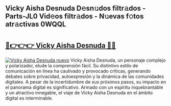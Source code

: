 ## Vicky Aisha Desnuda D𝚎sn𝚞dos filtr𝚊dos - Parts-JL0 Vid𝚎os filtr𝚊dos - N𝚞evas f𝚘tos atr𝚊ctivas 0WQQL

# <h2><a href="http://mb9ggiz.tromn.icu/?c=Vicky+Aisha+Desnuda">🔗👉👉👉 Vicky Aisha Desnuda 🔗🔗</a></h2>

[![Vicky Aisha Desnuda nuevo](https://i.imgur.com/pEAQMta.gif)](http://mb9ggiz.tromn.icu/?c=Vicky+Aisha+Desnuda)
Vicky Aisha Desnuda, un personaje complejo y polarizador, elude la comprensión fácil. Su distintivo estilo de comunicación en línea ha cautivado y provocado críticas, generando debates sobre privacidad, autoexpresión y la dinámica de las comunidades digitales. A pesar de la incertidumbre de sus próximos pasos, su impacto en el panorama digital es significativo. Armado con un espíritu inquebrantable y un atractivo innegable, el viaje de Vicky Aisha Desnuda en el ámbito digital es interminable.
